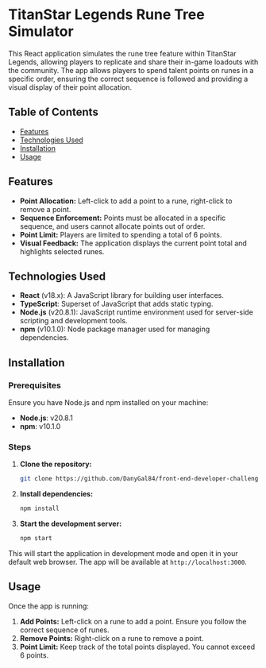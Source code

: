 # TitanStar Legends Rune Tree Simulator

This React application simulates the rune tree feature within TitanStar Legends, allowing players to replicate and share their in-game loadouts with the community. The app allows players to spend talent points on runes in a specific order, ensuring the correct sequence is followed and providing a visual display of their point allocation.

## Table of Contents

- [Features](#features)
- [Technologies Used](#technologies-used)
- [Installation](#installation)
- [Usage](#usage)

## Features

- **Point Allocation:** Left-click to add a point to a rune, right-click to remove a point.
- **Sequence Enforcement:** Points must be allocated in a specific sequence, and users cannot allocate points out of order.
- **Point Limit:** Players are limited to spending a total of 6 points.
- **Visual Feedback:** The application displays the current point total and highlights selected runes.

## Technologies Used

- **React** (v18.x): A JavaScript library for building user interfaces.
- **TypeScript**: Superset of JavaScript that adds static typing.
- **Node.js** (v20.8.1): JavaScript runtime environment used for server-side scripting and development tools.
- **npm** (v10.1.0): Node package manager used for managing dependencies.

## Installation

### Prerequisites

Ensure you have Node.js and npm installed on your machine:

- **Node.js**: v20.8.1
- **npm**: v10.1.0

### Steps

1. **Clone the repository:**
   ```bash
   git clone https://github.com/DanyGal84/front-end-developer-challenge.git

2. **Install dependencies:**
   ```bash
   npm install

3. **Start the development server:**
   ```bash
   npm start

This will start the application in development mode and open it in your default web browser. The app will be available at `http://localhost:3000`.

## Usage

Once the app is running:

1. **Add Points:** Left-click on a rune to add a point. Ensure you follow the correct sequence of runes.
2. **Remove Points:** Right-click on a rune to remove a point.
3. **Point Limit:** Keep track of the total points displayed. You cannot exceed 6 points.
